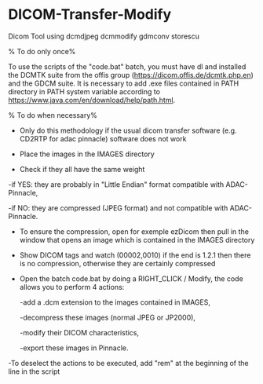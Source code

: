 # DICOM-Transfer-Modify
Dicom Tool using dcmdjpeg dcmmodify gdmconv storescu


% To do only once%



To use the scripts of the "code.bat" batch, you must have dl and installed the DCMTK suite from the offis group (https://dicom.offis.de/dcmtk.php.en) and the GDCM suite. It is necessary to add .exe files contained in PATH directory in PATH system variable according to https://www.java.com/en/download/help/path.html.



% To do when necessary%


-  Only do this methodology if the usual dicom transfer software (e.g. CD2RTP for adac pinnacle) software does not work

-  Place the images in the IMAGES directory

-  Check if they all have the same weight

  -if YES: they are probably in "Little Endian" format compatible with ADAC-Pinnacle,
  
  -if NO: they are compressed (JPEG format) and not compatible with ADAC-Pinnacle.

- To ensure the compression, open for exemple ezDicom then pull in the window that opens an image which is contained in the IMAGES directory

- Show DICOM tags and watch (00002,0010) if the end is 1.2.1 then there is no compression, otherwise they are certainly compressed

- Open the batch code.bat by doing a RIGHT_CLICK / Modify, the code allows you to perform 4 actions:

  -add a .dcm extension to the images contained in IMAGES,
  
  -decompress these images (normal JPEG or JP2000),
  
  -modify their DICOM characteristics,
  
  -export these images in Pinnacle.

-To deselect the actions to be executed, add "rem" at the beginning of the line in the script
